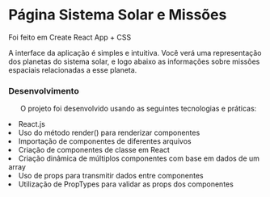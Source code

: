 <h1>Página Sistema Solar e Missões</h1>
<p>Foi feito em Create React App + CSS</p>
<p>A interface da aplicação é simples e intuitiva. Você verá uma representação dos planetas do sistema solar, e logo abaixo as informações sobre missões espaciais relacionadas a esse planeta.</p>

<h3>Desenvolvimento</h3>
<ul>O projeto foi desenvolvido usando as seguintes tecnologias e práticas:</ul>

<li>React.js</li>
<li>Uso do método render() para renderizar componentes</li>
<li>Importação de componentes de diferentes arquivos</li>
<li>Criação de componentes de classe em React</li>
<li>Criação dinâmica de múltiplos componentes com base em dados de um array</li>
<li>Uso de props para transmitir dados entre componentes</li>
<li>Utilização de PropTypes para validar as props dos componentes</li>
